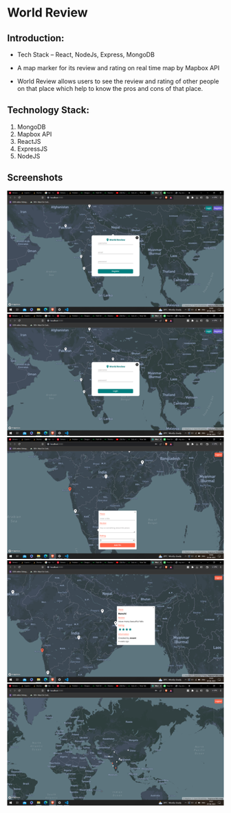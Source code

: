# World Review



## Introduction:
- Tech Stack – React, NodeJs, Express, MongoDB

- A map marker for its review and rating on real time map by Mapbox API 

- World Review allows users to see the review and rating of other people on that place which help to know the  pros and cons of that place.


## Technology Stack:
  1) MongoDB
  2) Mapbox API
  3) ReactJS
  4) ExpressJS
  5) NodeJS
  
  
## Screenshots

![Screenshot 1](./images/p1.png)
![Screenshot 2](./images/p2.png)
![Screenshot 3](./images/p3.png)
![Screenshot 4](./images/p4.png)
![Screenshot 5](./images/p5.png)

